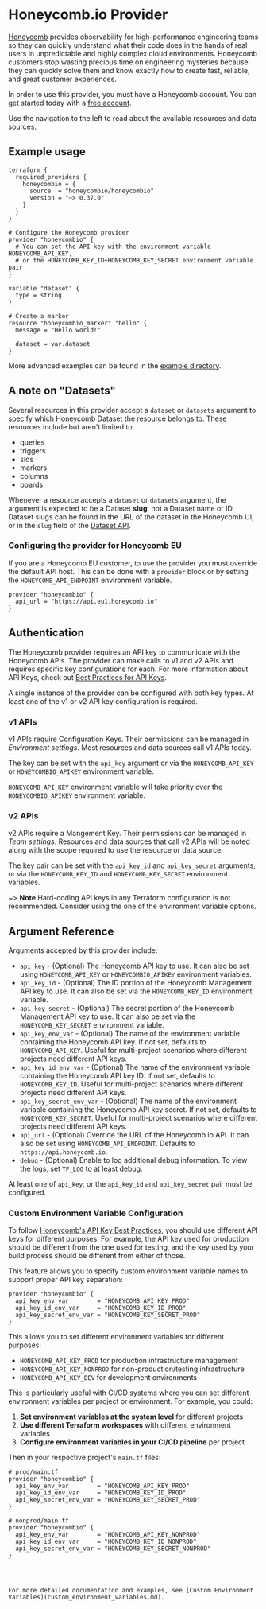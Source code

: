 # Honeycomb.io Provider

[Honeycomb](https://honeycomb.io) provides observability for high-performance
engineering teams so they can quickly understand what their code does in the hands
of real users in unpredictable and highly complex cloud environments. Honeycomb
customers stop wasting precious time on engineering mysteries because they can
quickly solve them and know exactly how to create fast, reliable, and great
customer experiences.

In order to use this provider, you must have a Honeycomb account. You can get
started today with a [free account](http://ui.honeycomb.io/signup?&utm_source=terraform&utm_medium=partner&utm_campaign=signup&utm_keyword=&utm_content=free-product-signup).

Use the navigation to the left to read about the available resources and data
sources.

## Example usage

```hcl
terraform {
  required_providers {
    honeycombio = {
      source  = "honeycombio/honeycombio"
      version = "~> 0.37.0"
    }
  }
}

# Configure the Honeycomb provider
provider "honeycombio" {
  # You can set the API key with the environment variable HONEYCOMB_API_KEY,
  # or the HONEYCOMB_KEY_ID+HONEYCOMB_KEY_SECRET environment variable pair
}

variable "dataset" {
  type = string
}

# Create a marker
resource "honeycombio_marker" "hello" {
  message = "Hello world!"

  dataset = var.dataset
}
```

More advanced examples can be found in the [example
directory](https://github.com/honeycombio/terraform-provider-honeycombio/tree/main/example).

## A note on "Datasets"

Several resources in this provider accept a `dataset` or `datasets` argument to
specify which Honeycomb Dataset the resource belongs to. These resources include
but aren't limited to:

* queries
* triggers
* slos
* markers
* columns
* boards

Whenever a resource accepts a `dataset` or `datasets` argument, the argument is
expected to be a Dataset **slug**, not a Dataset name or ID. Dataset slugs can be
found in the URL of the dataset in the Honeycomb UI, or in the `slug` field of
the [Dataset API](https://api-docs.honeycomb.io/api/datasets/createdataset#datasets/createdataset/t=response&c=200&path=slug).

### Configuring the provider for Honeycomb EU

If you are a Honeycomb EU customer, to use the provider you must override the
default API host. This can be done with a `provider` block or by setting the
`HONEYCOMB_API_ENDPOINT` environment variable.

```hcl
provider "honeycombio" {
  api_url = "https://api.eu1.honeycomb.io"
}
```

## Authentication

The Honeycomb provider requires an API key to communicate with the Honeycomb APIs.
The provider can make calls to v1 and v2 APIs and requires specific key
configurations for each. For more information about API Keys, check out [Best
Practices for API Keys](https://docs.honeycomb.io/get-started/best-practices/api-keys/).

A single instance of the provider can be configured with both key types. At least
one of the v1 or v2 API key configuration is required.

### v1 APIs

v1 APIs require Configuration Keys. Their permissions can be managed in
_Environment settings_. Most resources and data sources call v1 APIs today.

The key can be set with the `api_key` argument or via the `HONEYCOMB_API_KEY` or
`HONEYCOMBIO_APIKEY` environment variable.

`HONEYCOMB_API_KEY` environment variable will take priority over the
`HONEYCOMBIO_APIKEY` environment variable.

### v2 APIs

v2 APIs require a Mangement Key. Their permissions can be managed in _Team
settings_. Resources and data sources that call v2 APIs will be noted along with
the scope required to use the resource or data source.

The key pair can be set with the `api_key_id` and `api_key_secret` arguments, or
via the `HONEYCOMB_KEY_ID` and `HONEYCOMB_KEY_SECRET` environment variables.

~> **Note** Hard-coding API keys in any Terraform configuration is not
recommended. Consider using the one of the environment variable options.

## Argument Reference

Arguments accepted by this provider include:

* `api_key` - (Optional) The Honeycomb API key to use. It can also be set using
  `HONEYCOMB_API_KEY` or `HONEYCOMBIO_APIKEY` environment variables.
* `api_key_id` - (Optional) The ID portion of the Honeycomb Management API key to
  use. It can also be set via the `HONEYCOMB_KEY_ID` environment variable.
* `api_key_secret` - (Optional) The secret portion of the Honeycomb Management
  API key to use. It can also be set via the `HONEYCOMB_KEY_SECRET` environment
  variable.
* `api_key_env_var` - (Optional) The name of the environment variable containing
  the Honeycomb API key. If not set, defaults to `HONEYCOMB_API_KEY`. Useful for
  multi-project scenarios where different projects need different API keys.
* `api_key_id_env_var` - (Optional) The name of the environment variable
  containing the Honeycomb API key ID. If not set, defaults to `HONEYCOMB_KEY_ID`.
  Useful for multi-project scenarios where different projects need different API
  keys.
* `api_key_secret_env_var` - (Optional) The name of the environment variable
  containing the Honeycomb API key secret. If not set, defaults to
  `HONEYCOMB_KEY_SECRET`. Useful for multi-project scenarios where different
  projects need different API keys.
* `api_url` - (Optional) Override the URL of the Honeycomb.io API. It can also be
  set using `HONEYCOMB_API_ENDPOINT`. Defaults to `https://api.honeycomb.io`.
* `debug` - (Optional) Enable to log additional debug information. To view the
  logs, set `TF_LOG` to at least debug.

At least one of `api_key`, or the `api_key_id` and `api_key_secret` pair must be
configured.

### Custom Environment Variable Configuration

To follow [Honeycomb's API Key Best
Practices](https://docs.honeycomb.io/get-started/best-practices/api-keys/), you
should use different API keys for different purposes. For example, the API key
used for production should be different from the one used for testing, and the key
used by your build process should be different from either of those.

This feature allows you to specify custom environment variable names to support
proper API key separation:

```hcl
provider "honeycombio" {
  api_key_env_var        = "HONEYCOMB_API_KEY_PROD"
  api_key_id_env_var     = "HONEYCOMB_KEY_ID_PROD"
  api_key_secret_env_var = "HONEYCOMB_KEY_SECRET_PROD"
}
```

This allows you to set different environment variables for different purposes:

* `HONEYCOMB_API_KEY_PROD` for production infrastructure management
* `HONEYCOMB_API_KEY_NONPROD` for non-production/testing infrastructure
* `HONEYCOMB_API_KEY_DEV` for development environments

This is particularly useful with CI/CD systems where you can set different
environment variables per project or environment. For example, you could:

1. **Set environment variables at the system level** for different projects
2. **Use different Terraform workspaces** with different environment variables
3. **Configure environment variables in your CI/CD pipeline** per project

Then in your respective project's `main.tf` files:

```hcl
# prod/main.tf
provider "honeycombio" {
  api_key_env_var        = "HONEYCOMB_API_KEY_PROD"
  api_key_id_env_var     = "HONEYCOMB_KEY_ID_PROD"
  api_key_secret_env_var = "HONEYCOMB_KEY_SECRET_PROD"
}

# nonprod/main.tf
provider "honeycombio" {
  api_key_env_var        = "HONEYCOMB_API_KEY_NONPROD"
  api_key_id_env_var     = "HONEYCOMB_KEY_ID_NONPROD"
  api_key_secret_env_var = "HONEYCOMB_KEY_SECRET_NONPROD"
}




For more detailed documentation and examples, see [Custom Environment Variables](custom_environment_variables.md).
